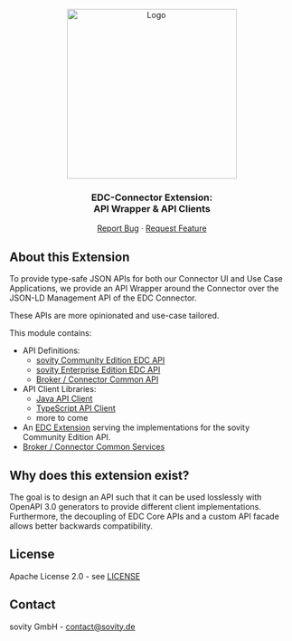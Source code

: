 <!-- PROJECT LOGO -->
<br />
<div align="center">
  <a href="https://github.com/sovity/edc-extensions">
    <img src="https://raw.githubusercontent.com/sovity/edc-ui/main/src/assets/images/sovity_logo.svg" alt="Logo" width="300">
  </a>

<h3 align="center">EDC-Connector Extension:<br />API Wrapper &amp; API Clients</h3>

  <p align="center">
    <a href="https://github.com/sovity/edc-extensions/issues/new?template=bug_report.md">Report Bug</a>
    ·
    <a href="https://github.com/sovity/edc-extensions/issues/new?template=feature_request.md">Request Feature</a>
  </p>
</div>

## About this Extension

To provide type-safe JSON APIs for both our Connector UI and Use Case Applications,
we provide an API Wrapper around the Connector over the JSON-LD Management API of the EDC Connector.

These APIs are more opinionated and use-case tailored.

This module contains:

- API Definitions:
    - [sovity Community Edition EDC API](./wrapper-api)
    - [sovity Enterprise Edition EDC API](./wrapper-ee-api)
    - [Broker / Connector Common API](./wrapper-common-api)
- API Client Libraries:
    - [Java API Client](./clients/java-client)
    - [TypeScript API Client](./clients/typescript-client)
    - more to come
- An [EDC Extension](./wrapper) serving the implementations for the sovity Community Edition API.
- [Broker / Connector Common Services](./wrapper-common-mappers)

## Why does this extension exist?

The goal is to design an API such that it can be used losslessly with OpenAPI 3.0 generators to provide different client
implementations. Furthermore, the decoupling of EDC Core APIs and a custom API facade allows better backwards
compatibility.

## License

Apache License 2.0 - see [LICENSE](../../LICENSE)

## Contact

sovity GmbH - contact@sovity.de
